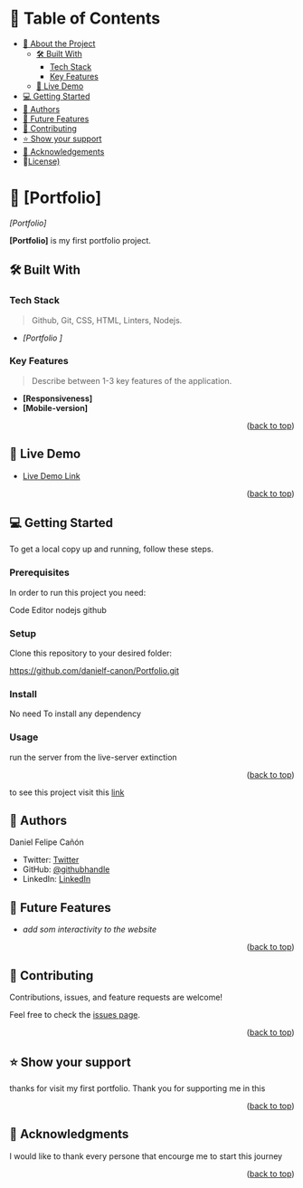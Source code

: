 <a name="readme-top"></a>

# 📗 Table of Contents

- [📖 About the Project](#about-project)
  - [🛠 Built With](#built-with)
    - [Tech Stack](#tech-stack)
    - [Key Features](#key-features)
  - [🚀 Live Demo](#live-demo)
- [💻 Getting Started](#getting-started)
- [👥 Authors](#authors)
- [🔭 Future Features](#future-features)
- [🤝 Contributing](#contributing)
- [⭐️ Show your support](#support)
- [🙏 Acknowledgements](#acknowledgements)
- 📝[License)](#license)

# 📖 [Portfolio] <a name="about-project"></a>

*[Portfolio]* 

**[Portfolio]** is my first portfolio project.

## 🛠 Built With <a name="built-with"></a>

### Tech Stack <a name="tech-stack"></a>

> Github, Git, CSS, HTML, Linters, Nodejs.

- *[Portfolio ]*

### Key Features <a name="key-features"></a>

> Describe between 1-3 key features of the application.

- **[Responsiveness]**
- **[Mobile-version]**

<p align="right">(<a href="#readme-top">back to top</a>)</p>


## 🚀 Live Demo <a name="live-demo"></a>

- [Live Demo Link](https://github.com/danielf-canon/Portfolio.git)

<p align="right">(<a href="#readme-top">back to top</a>)</p>

## 💻 Getting Started <a name="getting-started"></a>

To get a local copy up and running, follow these steps.

### Prerequisites

In order to run this project you need:

Code Editor
nodejs
github

### Setup

Clone this repository to your desired folder:

https://github.com/danielf-canon/Portfolio.git

### Install

No need To install any dependency

### Usage

run the server from the live-server extinction

<p align="right">(<a href="#readme-top">back to top</a>)</p>

to see this project visit this [link](https://danielf-canon.github.io/Portfolio/)

## 👥 Authors <a name="authors"></a>

Daniel Felipe Cañón

- Twitter: [Twitter](https://twitter.com/canonsanchezd)
- GitHub: [@githubhandle](https://github.com/danielf-canon)
- LinkedIn: [LinkedIn](https://linkedin.com/in/daniel-felipe-canon-sanchez)

## 🔭 Future Features <a name="future-features"></a>

- *add som interactivity to the website*

<p align="right">(<a href="#readme-top">back to top</a>)</p>

## 🤝 Contributing <a name="contributing"></a>

Contributions, issues, and feature requests are welcome!

Feel free to check the [issues page](../../issues/).

<p align="right">(<a href="#readme-top">back to top</a>)</p>

## ⭐️ Show your support <a name="support"></a>

thanks for visit my first portfolio.
Thank you for supporting me in this

<p align="right">(<a href="#readme-top">back to top</a>)</p>

## 🙏 Acknowledgments <a name="acknowledgements"></a>

I would like to thank every persone that encourge me to start this journey

<p align="right">(<a href="#readme-top">back to top</a>)</p>
